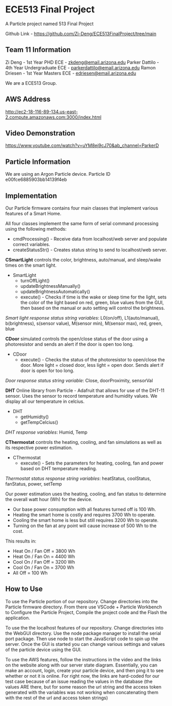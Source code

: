 # ECE513 Final Project

A Particle project named 513 Final Project

Github Link - https://github.com/Zi-Deng/ECE513FinalProject/tree/main

## Team 11 Information
Zi Deng - 1st Year PHD ECE - zkdeng@email.arizona.edu
Parker Dattilo - 4th Year Undergraduate ECE - parkerdattilo@email.arizona.edu
Ramon Driesen - 1st Year Masters ECE - edriesen@email.arizona.edu

We are a ECE513 Group.

## AWS Address
http://ec2-18-116-89-134.us-east-2.compute.amazonaws.com:3000/index.html

## Video Demonstration
https://www.youtube.com/watch?v=uYM8ej9cJ70&ab_channel=ParkerD

## Particle Information
We are using an Argon Particle device. Particle ID e00fce6885903bb14139f4eb

## Implementation
Our Particle firmware contains four main classes that implement various features of a Smart Home.

All four classes implement the same form of serial command processing using the following methods:
- cmdProcessing() - Receive data from localhost/web server and populate correct variables.
- createStatusStr() - Creates status string to send to localhost/web server.

**CSmartLight** controls the color, brightness, auto/manual, and sleep/wake times on the smart light.
- SmartLight
  - turnOffLight()
  - updateBrightnessManually()
  - updateBrightnessAutomatically()
  - execute() - Checks if time is the wake or sleep time for the light, sets the color of the light based on red, green, blue values from the GUI, then based on the manual or auto setting will control the brightness.

*Smart light response status string variables*: L0(on/off), L1(auto/manual), b(brightness), s(sensor value), M(sensor min), M(sensor max), red, green, blue

**CDoor** simulated controls the open/close status of the door using a photoresistor and sends an alert if the door is open too long.
- CDoor
  - execute() - Checks the status of the photoresistor to open/close the door. More light = closed door, less light = open door. Sends alert if door is open for too long.

*Door response status string variable*: Close, doorProximity, sensorVal

**DHT** Online library from Particle - Adafruit that allows for use of the DHT-11 sensor. Uses the sensor to record temperature and humidity values. We display all our temperature in celcius.
- DHT
  - getHumidty()
  - getTempCelcius()

*DHT response variables*: Humid, Temp

**CThermostat** controls the heating, cooling, and fan simulations as well as its respective power estimation.
- CThermostat
  - execute() - Sets the parameters for heating, cooling, fan and power based on DHT temperature reading.

*Thermostat status response string variables*: heatStatus, coolStatus, fanStatus, power, setTemp

Our power estimation uses the heating, cooling, and fan status to determine the overall watt hour (Wh) for the device.
- Our base power consumption with all features turned off is 100 Wh.
- Heating the smart home is costly and requires 3700 Wh to operate.
- Cooling the smart home is less but still requires 3200 Wh to operate.
- Turning on the fan at any point will cause increase of 500 Wh to the cost.

This results in:
- Heat On / Fan Off = 3800 Wh
- Heat On / Fan On = 4400 Wh
- Cool On / Fan Off = 3200 Wh
- Cool On / Fan On = 3700 Wh
- All Off = 100 Wh

## How to Use
To use the Particle portion of our repository. Change directories into the Particle firmware directory. From there use VSCode + Particle Workbench to Configure the Particle Project, Compile the project code and the Flash the application.

To use the the localhost features of our repository. Change directories into the WebGUI directory. Use the node package manager to install the serial port package. Then use node to start the JavaScript code to spin up the server. Once the GUI is started you can change various settings and values of the particle device using the GUI.

To use the AWS features, follow the instructions in the video and the links on the website along with our server state diagram. Essentially, you can make an account, login, create your particle device, and then ping it to see whether or not it is online. For right now, the links are hard-coded for our test case because of an issue reading the values in the database (the values ARE there, but for some reason the url string and the access token generated with the variables was not working when concatenating them with the rest of the url and access token strings)
